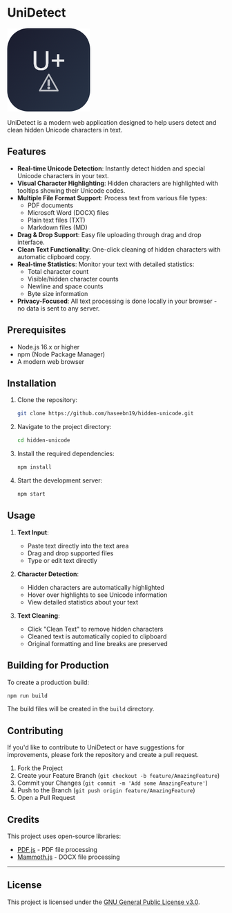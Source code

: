 # UniDetect

![UniDetect Logo](public/logo192.png)

UniDetect is a modern web application designed to help users detect and clean hidden Unicode characters in text.

## Features

- **Real-time Unicode Detection**: Instantly detect hidden and special Unicode characters in your text.
- **Visual Character Highlighting**: Hidden characters are highlighted with tooltips showing their Unicode codes.
- **Multiple File Format Support**: Process text from various file types:
  - PDF documents
  - Microsoft Word (DOCX) files
  - Plain text files (TXT)
  - Markdown files (MD)
- **Drag & Drop Support**: Easy file uploading through drag and drop interface.
- **Clean Text Functionality**: One-click cleaning of hidden characters with automatic clipboard copy.
- **Real-time Statistics**: Monitor your text with detailed statistics:
  - Total character count
  - Visible/hidden character counts
  - Newline and space counts
  - Byte size information
- **Privacy-Focused**: All text processing is done locally in your browser - no data is sent to any server.

## Prerequisites

- Node.js 16.x or higher
- npm (Node Package Manager)
- A modern web browser

## Installation

1. Clone the repository:
   ```bash
   git clone https://github.com/haseebn19/hidden-unicode.git
   ```

2. Navigate to the project directory:
   ```bash
   cd hidden-unicode
   ```

3. Install the required dependencies:
   ```bash
   npm install
   ```

4. Start the development server:
   ```bash
   npm start
   ```

## Usage

1. **Text Input**:
   - Paste text directly into the text area
   - Drag and drop supported files
   - Type or edit text directly

2. **Character Detection**:
   - Hidden characters are automatically highlighted
   - Hover over highlights to see Unicode information
   - View detailed statistics about your text

3. **Text Cleaning**:
   - Click "Clean Text" to remove hidden characters
   - Cleaned text is automatically copied to clipboard
   - Original formatting and line breaks are preserved

## Building for Production

To create a production build:
```bash
npm run build
```

The build files will be created in the `build` directory.

## Contributing

If you'd like to contribute to UniDetect or have suggestions for improvements, please fork the repository and create a pull request.

1. Fork the Project
2. Create your Feature Branch (`git checkout -b feature/AmazingFeature`)
3. Commit your Changes (`git commit -m 'Add some AmazingFeature'`)
4. Push to the Branch (`git push origin feature/AmazingFeature`)
5. Open a Pull Request

## Credits

This project uses open-source libraries:
- [PDF.js](https://mozilla.github.io/pdf.js/) - PDF file processing
- [Mammoth.js](https://github.com/mwilliamson/mammoth.js) - DOCX file processing

---

## License

This project is licensed under the [GNU General Public License v3.0](https://www.gnu.org/licenses/gpl-3.0.en.html).
